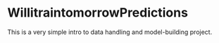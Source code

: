 # WillitraintomorrowPredictions
This is a very simple intro to data handling and model-building project. 
